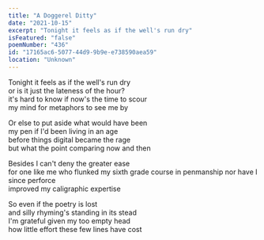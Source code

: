 ```yaml
---
title: "A Doggerel Ditty"
date: "2021-10-15"
excerpt: "Tonight it feels as if the well's run dry"
isFeatured: "false"
poemNumber: "436"
id: "17165ac6-5077-44d9-9b9e-e738590aea59"
location: "Unknown"
---
```


Tonight it feels as if the well's run dry  
or is it just the lateness of the hour?  
it's hard to know if now's the time to scour  
my mind for metaphors to see me by

Or else to put aside what would have been  
my pen if I'd been living in an age  
before things digital became the rage  
but what the point comparing now and then

Besides I can't deny the greater ease  
for one like me who flunked my sixth grade course in penmanship nor have I since perforce  
improved my caligraphic expertise

So even if the poetry is lost  
and silly rhyming's standing in its stead  
I'm grateful given my too empty head  
how little effort these few lines have cost
